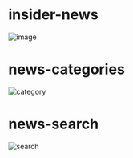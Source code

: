 # insider-news
![image](https://github.com/sachin1293/insider-news/assets/72185363/245bf845-2755-4e09-ac63-b31f76876b52)
# news-categories
![category](https://github.com/sachin1293/insider-news/assets/72185363/fe117d31-a0d8-4509-9e4a-2c44cf159458)
# news-search
![search](https://github.com/sachin1293/insider-news/assets/72185363/0e6cf0ca-8d69-4d29-9172-d5b9517a15e5)


